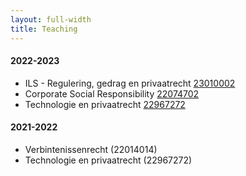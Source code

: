 ```yaml
---
layout: full-width
title: Teaching
---
```



#### 2022-2023

- ILS - Regulering, gedrag en privaatrecht [23010002](https://studiegids.universiteitleiden.nl/courses/113979/ils-regulering-gedrag-en-privaatrecht)
- Corporate Social Responsibility [22074702](https://studiegids.universiteitleiden.nl/courses/110803/corporate-social-responsibility)
- Technologie en privaatrecht [22967272](https://studiegids.universiteitleiden.nl/courses/114988/technologie-en-privaatrecht)

#### 2021-2022

- Verbintenissenrecht (22014014)
- Technologie en privaatrecht (22967272)